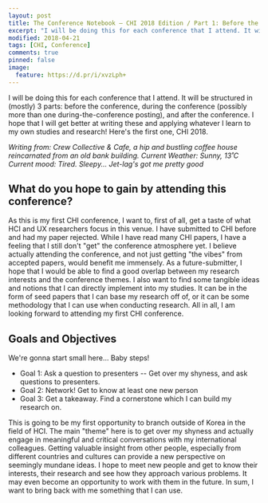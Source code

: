 ```yaml
---
layout: post
title: The Conference Notebook — CHI 2018 Edition / Part 1: Before the Conference
excerpt: "I will be doing this for each conference that I attend. It will be structured in (mostly) 3 parts: before the conference, during the conference (possibly more than one during-the-conference posting), and after the conference. I hope that I will get better at writing these and applying whatever I learn to my own studies and research! Here's the first one, CHI 2018."
modified: 2018-04-21
tags: [CHI, Conference]
comments: true
pinned: false
image:
  feature: https://d.pr/i/xvzLph+
---
```

I will be doing this for each conference that I attend. It will be structured in (mostly) 3 parts: before the conference, during the conference (possibly more than one during-the-conference posting), and after the conference. I hope that I will get better at writing these and applying whatever I learn to my own studies and research! Here's the first one, CHI 2018.

*Writing from: Crew Collective & Cafe, a hip and bustling coffee house reincarnated from an old bank building.*
*Current Weather: Sunny, 13˚C*  
*Current mood: Tired. Sleepy... Jet-lag's got me pretty good*

## What do you hope to gain by attending this conference?
As this is my first CHI conference, I want to, first of all, get a taste of what HCI and UX researchers focus in this venue. I have submitted to CHI before and had my paper rejected. While I have read many CHI papers, I have a feeling that I still don't "get" the conference atmosphere yet. I believe actually attending the conference, and not just getting "the vibes" from accepted papers, would benefit me immensely. As a future-submitter, I hope that I would be able to find a good overlap between my research interests and the conference themes. I also want to find some tangible ideas and notions that I can directly implement into my studies. It can be in the form of seed papers that I can base my research off of, or it can be some methodology that I can use when conducting research. All in all, I am looking forward to attending my first CHI conference.

## Goals and Objectives
We're gonna start small here... Baby steps!

* Goal 1: Ask a question to presenters -- Get over my shyness, and ask questions to presenters.
* Goal 2: Network! Get to know at least one new person
* Goal 3: Get a takeaway. Find a cornerstone which I can build my research on.

This is going to be my first opportunity to branch outside of Korea in the field of HCI. The main "theme" here is to get over my shyness and actually engage in meaningful and critical conversations with my international colleagues. Getting valuable insight from other people, especially from different countries and cultures can provide a new perspective on seemingly mundane ideas. I hope to meet new people and get to know their interests, their research and see how they approach various problems. It may even become an opportunity to work with them in the future. In sum, I want to bring back with me something that I can use.
